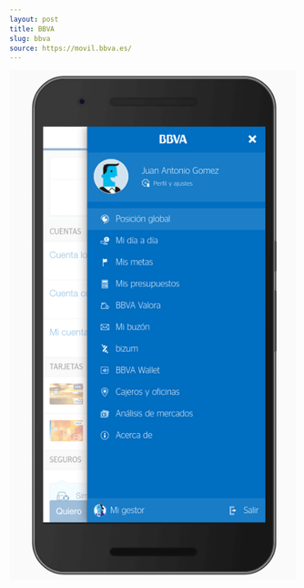 ```yaml
---
layout: post
title: BBVA
slug: bbva
source: https://movil.bbva.es/
---
```


<img src="/screenshots/bbva.png" alt="BBVA Spain">
